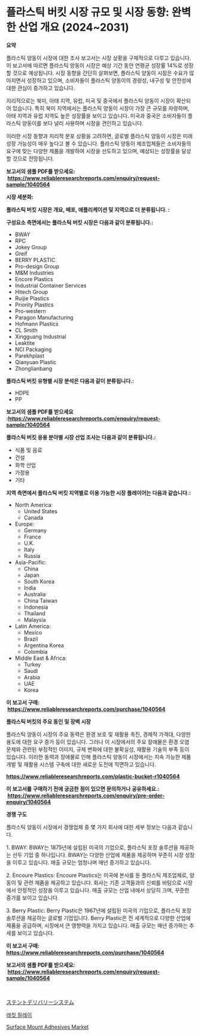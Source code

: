 <p><h1>플라스틱 버킷 시장 규모 및 시장 동향: 완벽한 산업 개요 (2024~2031)</h1></p><p><strong>요약</strong></p>
<p><p> 플라스틱 양동이 시장에 대한 조사 보고서는 시장 상황을 구체적으로 다루고 있습니다. 이 보고서에 따르면 플라스틱 양동이 시장은 예상 기간 동안 연평균 성장률 14%로 성장할 것으로 예상됩니다. 시장 동향을 간단히 살펴보면, 플라스틱 양동이 시장은 수요가 많아지면서 성장하고 있으며, 소비자들이 플라스틱 양동이의 경량성, 내구성 및 안전성에 대한 관심이 증가하고 있습니다.</p><p>지리적으로는 북미, 아태 지역, 유럽, 미국 및 중국에서 플라스틱 양동이 시장이 확산되어 있습니다. 특히 북미 지역에서는 플라스틱 양동이 시장이 가장 큰 규모를 자랑하며, 아태 지역과 유럽 지역도 높은 성장률을 보이고 있습니다. 미국과 중국은 소비자들이 플라스틱 양동이를 보다 널리 사용하며 시장을 견인하고 있습니다.</p><p>이러한 시장 동향과 지리적 분포 상황을 고려하면, 글로벌 플라스틱 양동이 시장은 미래 성장 가능성이 매우 높다고 볼 수 있습니다. 플라스틱 양동이 제조업체들은 소비자들의 요구에 맞는 다양한 제품을 개발하여 시장을 선도하고 있으며, 예상되는 성장률을 달성할 것으로 전망됩니다.</p></p>
<p><strong>보고서의 샘플 PDF를 받으세요: &nbsp;<a href="https://www.reliableresearchreports.com/enquiry/request-sample/1040564">https://www.reliableresearchreports.com/enquiry/request-sample/1040564</a></strong></p>
<p><strong>시장 세분화:</strong></p>
<p><strong> 플라스틱 버킷 시장은 개요, 배포, 애플리케이션 및 지역으로 더 분류됩니다. :</strong></p>
<p><strong>구성요소 측면에서는 플라스틱 버킷 시장은 다음과 같이 분류됩니다.:</strong></p>
<p><ul><li>BWAY</li><li>RPC</li><li>Jokey Group</li><li>Greif</li><li>BERRY PLASTIC</li><li>Pro-design Group</li><li>M&M Industries</li><li>Encore Plastics</li><li>Industrial Container Services</li><li>Hitech Group</li><li>Ruijie Plastics</li><li>Priority Plastics</li><li>Pro-western</li><li>Paragon Manufacturing</li><li>Hofmann Plastics</li><li>CL Smith</li><li>Xingguang Industrial</li><li>Leaktite</li><li>NCI Packaging</li><li>Parekhplast</li><li>Qianyuan Plastic</li><li>Zhonglianbang</li></ul></p>
<p><strong> 플라스틱 버킷 유형별 시장 분석은 다음과 같이 분류됩니다.:</strong></p>
<p><ul><li>HDPE</li><li>PP</li></ul></p>
<p><strong>보고서의 샘플 PDF를 받으세요 :<a href="https://www.reliableresearchreports.com/enquiry/request-sample/1040564">https://www.reliableresearchreports.com/enquiry/request-sample/1040564</a></strong></p>
<p><strong> 플라스틱 버킷 응용 분야별 시장 산업 조사는 다음과 같이 분류됩니다.:</strong></p>
<p><ul><li>식품 및 음료</li><li>건설</li><li>화학 산업</li><li>가정용</li><li>기타</li></ul></p>
<p><strong>지역 측면에서 플라스틱 버킷 지역별로 이용 가능한 시장 플레이어는 다음과 같습니다.:</strong></p>
<p><ul>
    <li>
        North America:
        <ul>
            <li>United States</li>
            <li>Canada</li>
        </ul>
    </li>
    <li>
        Europe:
        <ul>
            <li>Germany</li>
            <li>France</li>
            <li>U.K.</li>
            <li>Italy</li>
            <li>Russia</li>
        </ul>
    </li>
    <li>
        Asia-Pacific:
        <ul>
            <li>China</li>
            <li>Japan</li>
            <li>South Korea</li>
            <li>India</li>
            <li>Australia</li>
            <li>China Taiwan</li>
            <li>Indonesia</li>
            <li>Thailand</li>
            <li>Malaysia</li>
        </ul>
    </li>
    <li>
        Latin America:
        <ul>
            <li>Mexico</li>
            <li>Brazil</li>
            <li>Argentina Korea</li>
            <li>Colombia</li>
        </ul>
    </li>
    <li>
        Middle East & Africa:
        <ul>
            <li>Turkey</li>
            <li>Saudi</li>
            <li>Arabia</li>
            <li>UAE</li>
            <li>Korea</li>
        </ul>
    </li>
    </ul></p>
<p><strong>이 보고서 구매: &nbsp;<a href="https://www.reliableresearchreports.com/purchase/1040564">https://www.reliableresearchreports.com/purchase/1040564</a></strong></p>
<p><strong>플라스틱 버킷의 주요 동인 및 장벽 시장</strong></p>
<p><p>플라스틱 양동이 시장의 주요 동력은 환경 보호 및 재활용 촉진, 경제적 가격대, 다양한 용도에 대한 요구 증가 등이 있습니다. 그러나 이 시장에서의 주요 장애물은 환경 오염 문제와 관련된 부정적인 이미지, 규제 변화에 대한 불확실성, 재활용 기술의 부족 등이 있습니다. 이러한 동력과 장애물로 인해 플라스틱 양동이 시장에서는 지속 가능한 제품 개발 및 재활용 시스템 구축에 대한 새로운 도전에 직면하고 있습니다.</p></p>
<p><strong><a href="https://www.reliableresearchreports.com/plastic-bucket-r1040564">https://www.reliableresearchreports.com/plastic-bucket-r1040564</a></strong></p>
<p><strong>이 보고서를 구매하기 전에 궁금한 점이 있으면 문의하거나 공유하세요.: &nbsp;<a href="https://www.reliableresearchreports.com/enquiry/pre-order-enquiry/1040564">https://www.reliableresearchreports.com/enquiry/pre-order-enquiry/1040564</a></strong></p>
<p><strong>경쟁 구도</strong></p>
<p><p>플라스틱 양동이 시장에서 경쟁업체 중 몇 가지 회사에 대한 세부 정보는 다음과 같습니다.</p><p>1. BWAY: BWAY는 1875년에 설립된 미국의 기업으로, 플라스틱 포장 솔루션을 제공하는 선두 기업 중 하나입니다. BWAY는 다양한 산업에 제품을 제공하며 꾸준히 시장 성장을 이루고 있습니다. 매출 규모는 엄청나며 매년 증가하고 있습니다.</p><p>2. Encoure Plastics: Encoure Plastics는 미국에 본사를 둔 플라스틱 제조업체로, 양동이 및 관련 제품을 제공하고 있습니다. 회사는 기존 고객들과의 신뢰를 바탕으로 시장에서 안정적인 성장을 이루고 있습니다. 매출 규모는 산업 내에서 상당히 크며, 꾸준한 증가를 보이고 있습니다.</p><p>3. Berry Plastic: Berry Plastic은 1967년에 설립된 미국의 기업으로, 플라스틱 포장 솔루션을 제공하는 글로벌 기업입니다. Berry Plastic은 전 세계적으로 다양한 산업에 제품을 공급하며, 시장에서 큰 영향력을 가지고 있습니다. 매출 규모는 매년 증가하는 추세를 보이고 있습니다.</p></p>
<p><strong>이 보고서 구매: &nbsp; <a href="https://www.reliableresearchreports.com/purchase/1040564">https://www.reliableresearchreports.com/purchase/1040564</a></strong></p>
<p><strong>보고서의 샘플 PDF를 받으세요: &nbsp;<a href="https://www.reliableresearchreports.com/enquiry/request-sample/1040564">https://www.reliableresearchreports.com/enquiry/request-sample/1040564</a></strong><strong></strong></p>
<p>&nbsp;</p>
<p><p><a href="https://medium.com/@billyhopkins526/%E3%82%B9%E3%83%86%E3%83%B3%E3%83%88%E3%83%87%E3%83%AA%E3%83%90%E3%83%AA%E3%83%BC%E3%82%B7%E3%82%B9%E3%83%86%E3%83%A0%E5%B8%82%E5%A0%B4-%E5%B8%82%E5%A0%B4%E3%82%B7%E3%82%A7%E3%82%A2-%E5%B8%82%E5%A0%B4%E5%8B%95%E5%90%91-%E3%81%8A%E3%82%88%E3%81%B3%E5%B0%86%E6%9D%A5%E3%81%AE%E6%88%90%E9%95%B7%E3%82%92%E6%8E%A2%E3%82%8B-405ee0f627ee">ステントデリバリーシステム</a></p><p><a href="https://medium.com/@jordybecker/%EB%9D%BC%EC%B3%A3-%EB%A6%B4%EB%A0%88%EC%9D%B4-%EC%8B%9C%EC%9E%A5-%EA%B7%9C%EB%AA%A8%EB%8A%94-%EA%B8%80%EB%A1%9C%EB%B2%8C-%EC%82%B0%EC%97%85%EC%97%90%EC%84%9C-%EC%B5%9C%EA%B3%A0%EC%9D%98-%EB%A7%88%EC%BC%80%ED%8C%85-%EC%B1%84%EB%84%90%EC%9D%84-%EB%93%9C%EB%9F%AC%EB%83%85%EB%8B%88%EB%8B%A4-3696f156d43c">래칫 릴레이</a></p><p><a href="https://fuschia-pecorino-a6d.notion.site/Surface-Mount-Adhesives-Market-Centers-on-Aspects-such-as-Market-Growth-Market-Share-Market-Opport-bd806d69f09b44c6833bbeb4b742113f">Surface Mount Adhesives Market</a></p></p>